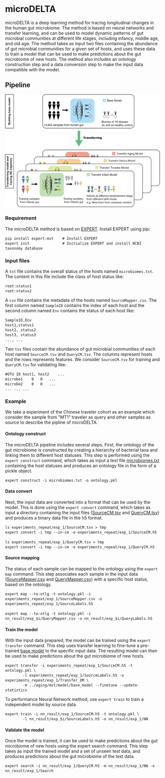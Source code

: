 # microDELTA
microDELTA is a deep learning method for tracing longitudinal changes in the human gut microbiome. The method is based on neural networks and transfer learning, and can be used to model dynamic patterns of gut microbial communities at different life stages, including infancy, middle age, and old age. The method takes as input two files containing the abundance of gut microbial communities for a given set of hosts, and uses these data to train a model that can be used to make predictions about the gut microbiome of new hosts. The method also includes an ontology construction step and a data conversion step to make the input data compatible with the model. 

## Pipeline
![](microDELTA.png)

### Requirement
The microDELTA method is based on [EXPERT](https://github.com/HUST-NingKang-Lab/EXPERT). Install EXPERT using pip:
```
pip install expert-mst    # Install EXPERT
expert init               # Initialize EXPERT and install NCBI taxonomy database
```

### Input files
A `txt` file contains the overall status of the hosts named `microbiomes.txt`. The content in this file include the class of host status like:
```
root:status1
root:status2
```
A `csv` file contains the metadata of the hosts named `SourceMapper.csv`. The first column named `SampleID` contains the index of each host and the second column named `Env` contains the status of each host like:
```
SampleID,Env
host1,status1
host2, status2
host3, status3
..., ...
```
Two `tsv` files contain the abundance of gut microbial communities of each host named `SourceCM.tsv` and `QueryCM.tsv`. The columns represent hosts and the rows represents features. We consider `SourceCM.tsv` for training and `QueryCM.tsv` for validating like:
```
#OTU ID host1, host2    ...
microbe1    0   0   ...
microbe2    0   0   ...
... ... ...
```

### Example
We take a experiment of the Chinese traveler cohort as an example which consider the sample from "MT1" traveler as query and other samples as source to describe the pipline of microDELTA.

#### Ontology construct
The microDELTA pipeline includes several steps. First, the ontology of the gut microbiome is constructed by creating a hierarchy of bacterial taxa and linking them to different host statuses. This step is performed using the `expert construct` command, which takes as input a text file [microbiomes.txt]('traveler/microbiomes.txt') containing the host statuses and produces an ontology file in the form of a pickle object.
```
expert construct -i microbiomes.txt -o ontology.pkl
```
#### Data convert
Next, the input data are converted into a format that can be used by the model. This is done using the `expert convert` command, which takes as input a directory containing the input files ([SourceCM.tsv](traveler/experiments_repeat/exp_1/SourceCM.tsv ) and [QueryCM.tsv](traveler/experiments_repeat/exp_1/QueryCM.tsv)) and produces a binary data file in the h5 format.

```
ls experiments_repeat/exp_1/SourceCM.tsv > tmp
expert convert -i tmp --in-cm -o experiments_repeat/exp_1/SourceCM.h5

ls experiments_repeat/exp_1/QueryCM.tsv > tmp
expert convert -i tmp --in-cm -o experiments_repeat/exp_1/QueryCM.h5
```
#### Source mapping
The status of each sample can be mapped to the ontology using the `expert map` command. This step associates each sample in the input data ([SourceMapper.csv](traveler/experiments_repeat/exp_1/SourceMapper.csv) and [QueryMapper.csv](traveler/experiments_repeat/exp_1/QueryMapper.csv)) with a specific host status, based on the ontology.
```
expert map --to-otlg -t ontology.pkl -i experiments_repeat/exp_1/SourceMapper.csv -o experiments_repeat/exp_1/SourceLabels.h5

expert map --to-otlg -t ontology.pkl -i nn_result/exp_$i/QueryMapper.csv -o nn_result/exp_$i/QueryLabels.h5
```
#### Train the model
With the input data prepared, the model can be trained using the `expert transfer` command. This step uses transfer learning to fine-tune a pre-trained [base model](aging/mst/model/disease_model)  to the specific input data. The resulting model can then be used to make predictions about the gut microbiome of new hosts.
```
expert transfer -i experiments_repeat/exp_1/SourceCM.h5 -t ontology.pkl \
        -l experiments_repeat/exp_1/SourceLabels.h5 -o experiments_repeat/exp_1/Transfer_DM \
        -m ../aging/mst/model/base_model --finetune --update-statistics
```
To performance Neural Network method, use `expert train` to train a independent model by source data.
```
expert train -i nn_result/exp_1/SourceCM.h5 -t ontology.pkl \
        -l nn_result/exp_$i/SourceLabels.h5 -o nn_result/exp_1/NN
```
#### Validate the model
Once the model is trained, it can be used to make predictions about the gut microbiome of new hosts using the expert search command. This step takes as input the trained model and a set of unseen test data, and produces predictions about the gut microbiome of the test data.
```
expert search -i nn_result/exp_1/QueryCM.h5 -m nn_result/exp_1/NN -o nn_result/exp_1/Search
```
